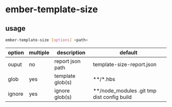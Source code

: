 # ember-template-size

## usage

```sh
ember-template-size [options] <path>
```

| option  | multiple | description   | default |
|-------- |---------------|---------|-|
| ouput | no | report json path |  template-size-report.json|
| glob  | yes | template glob(s) | **/*.hbs |
| ignore | yes | ignore glob(s) | **/node_modules .git tmp dist config build |
